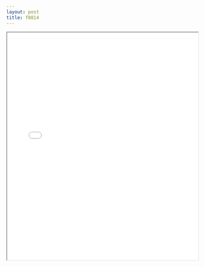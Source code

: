 ```yaml
---
layout: post
title: f8814
---
```


<div class="pdf-container">
<iframe src="/ea/assets/pdfs/forms/f8814.pdf" height="600" width="100%" allowFullScreen="true"></iframe>
</div>

